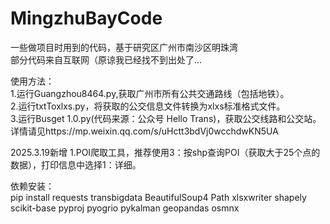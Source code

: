 # MingzhuBayCode
一些做项目时用到的代码，基于研究区广州市南沙区明珠湾  
部分代码来自互联网（原谅我已经找不到出处了...  

使用方法：  
1.运行Guangzhou8464.py,获取广州市所有公共交通路线（包括地铁）。  
2.运行txtToxlxs.py，将获取的公交信息文件转换为xlxs标准格式文件。  
3.运行Busget 1.0.py(代码来源：公众号 Hello Trans)，获取公交线路和公交站。详情请见https://mp.weixin.qq.com/s/uHctt3bdVj0wcchdwKN5UA  

2025.3.19新增
1.POI爬取工具，推荐使用3：按shp查询POI（获取大于25个点的数据），打印信息中选择1：详细。  


依赖安装：  
pip install requests transbigdata BeautifulSoup4 Path xlsxwriter shapely scikit-base pyproj pyogrio pykalman geopandas osmnx  

